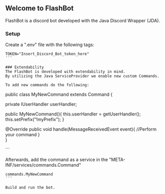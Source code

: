 ## Welcome to FlashBot

FlashBot is a discord bot developed with the Java Discord Wrapper (JDA).

### Setup
Create a ".env" file with the following tags:

```
TOKEN="Insert_Discord_Bot_token_here"
´´´

### Extendability
The FlashBot is developed with extendability in mind. 
By utilizing the Java ServiceProvider we enable new custom Commands.

To add new commands do the following:
```
public class MyNewCommand extends Command {

  private IUserHandler userHandler;

  public MyNewCommand(){
    this.userHandler = getUserHandler();
    this.setPrefix("!myPrefix");
  }

  @Override
  public void handle(MessageReceivedEvent event){
    //Perform your command
  }  
}

´´´

Afterwards, add the command as a service in the "META-INF/services/commands.Command"

```
commands.MyNewCommand
´´´

Build and run the bot.
